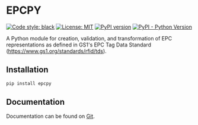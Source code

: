 # EPCPY
[![Code style: black](https://img.shields.io/badge/code%20style-black-000000.svg)](https://github.com/psf/black)
[![License: MIT](https://img.shields.io/badge/License-MIT-yellow.svg)](https://opensource.org/licenses/MIT)
[![PyPI version](https://badge.fury.io/py/epcpy.svg)](https://badge.fury.io/py/epcpy)
[![PyPI - Python Version](https://img.shields.io/pypi/pyversions/epcpy.svg)](https://pypi.org/project/epcpy/)


A Python module for creation, validation, and transformation of EPC representations as defined in GS1's EPC Tag Data Standard (https://www.gs1.org/standards/rfid/tds).

## Installation
```python
pip install epcpy
```

## Documentation
Documentation can be found on [Git](https://github.com/nedap/retail-epcpy).
